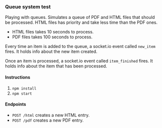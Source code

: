 ### Queue system test

Playing with queues. Simulates a queue of PDF and HTML files that should be processed. HTML files has priority and take less time than the PDF ones.

* HTML files takes 10 seconds to process.
* PDF files takes 100 seconds to process.

Every time an item is added to the queue, a socket.io event called `new_item` fires. It holds info about the new item created.

Once an item is processed, a socket.io event called `item_finished` fires. It holds info about the item that has been processed.


#### Instructions

1. `npm install`
2. `npm start`

#### Endpoints

* `POST /html` creates a new HTML entry.
* `POST /pdf` creates a new PDF entry.